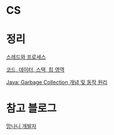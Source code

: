 # CS

# 정리

[스레드와 프로세스](./스레드와_프로세스/스레드와_프로세스.md)

[코드, 데이터, 스택, 힙 영역](./코드_데이터_스택_힙_영역/코드_데이터_스택_힙_영역.md)

[Java: Garbage Collection 개념 및 동작 원리](./Java-Garbage_Collection_개념_및_동작_원리/Java_Garbage_Collection_개념_및_동작_원리.md)

# 참고 블로그

[망나니 개발자](https://www.notion.so/f99611f903eb48799915e24118c3181e)
